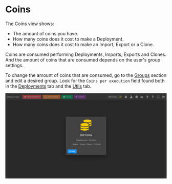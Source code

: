 # Coins

The Coins view shows:

- The amount of coins you have.
- How many coins does it cost to make a Deployment.
- How many coins does it cost to make an Import, Export or a Clone.

Coins are consumed performing Deployments, Imports, Exports and Clones. And the amount of coins that are consumed depends on the user's group settings.

To change the amount of coins that are consumed, go to the [Groups](./administration#groups) section and edit a desired group. Look for the `Coins per execution` field found both in the [Deployments](./administration#deployments) tab and the [Utils](./administration#utils) tab.

![alt text](../../assets/coins/coins.png "Coins")